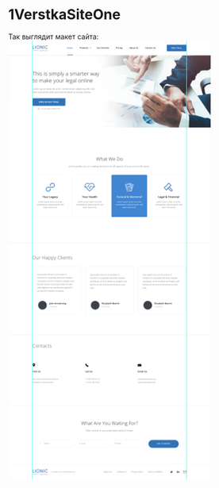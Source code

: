 # 1VerstkaSiteOne


Так выглядит макет сайта:
![Так выглядит макет сайта](/img/howlooktemplate.PNG)
